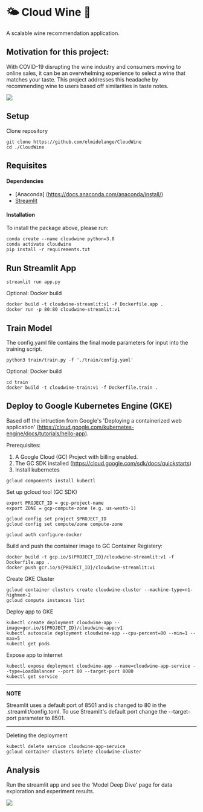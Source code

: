 # 🌤 Cloud Wine 🍷
A scalable wine recommendation application.

## Motivation for this project:
With COVID-19 disrupting the wine industry and consumers moving to online sales, it can be an overwhelming experience to select a wine that matches your taste. This project addresses this headache by recommending wine to users based off similarities in taste notes.

![](streamlit-demo.gif)

## Setup
Clone repository
```
git clone https://github.com/elmidelange/CloudWine
cd ./CloudWine
```

## Requisites
#### Dependencies
- [Anaconda] (https://docs.anaconda.com/anaconda/install/)
- [Streamlit](streamlit.io)

#### Installation
To install the package above, please run:
```shell
conda create --name cloudwine python=3.8
conda activate cloudwine
pip install -r requirements.txt
```

<!-- ## Build Environment
- Include instructions of how to launch scripts in the build subfolder
- Build scripts can include shell scripts or python setup.py files
- The purpose of these scripts is to build a standalone environment, for running the code in this repository
- The environment can be for local use, or for use in a cloud environment
- If using for a cloud environment, commands could include CLI tools from a cloud provider (i.e. gsutil from Google Cloud Platform)
```
# Example

# Step 1
# Step 2
``` -->

<!-- ## Test
- Include instructions for how to run all tests after the software is installed
```
# Example

# Step 1
# Step 2
``` -->

<!-- ## Run Inference
```
# Example

# Step 1
# Step 2
``` -->


## Run Streamlit App
```
streamlit run app.py
```
Optional: Docker build
```
docker build -t cloudwine-streamlit:v1 -f Dockerfile.app .
docker run -p 80:80 cloudwine-streamlit:v1
```

## Train Model
The config.yaml file contains the final mode parameters for input into the training script. 
```
python3 train/train.py -f './train/config.yaml'
```
Optional: Docker build
```
cd train
docker build -t cloudwine-train:v1 -f Dockerfile.train .
```

## Deploy to Google Kubernetes Engine (GKE)
Based off the intruction from Google's 'Deploying a containerized web application' (https://cloud.google.com/kubernetes-engine/docs/tutorials/hello-app).

Prerequisites:
1) A Google Cloud (GC) Project with billing enabled.
2) The GC SDK installed (https://cloud.google.com/sdk/docs/quickstarts)
3) Install kubernetes
```
gcloud components install kubectl
```

Set up gcloud tool (GC SDK)
```
export PROJECT_ID = gcp-project-name
export ZONE = gcp-compute-zone (e.g. us-westb-1)

gcloud config set project $PROJECT_ID
gcloud config set compute/zone compute-zone

gcloud auth configure-docker
```

Build and push the container image to GC Container Registery:
```
docker build -t gcp.io/$(PROJECT_ID}/cloudwine-streamlit:v1 -f Dockerfile.app .
docker push gcr.io/${PROJECT_ID}/cloudwine-streamlit:v1
```

Create GKE Cluster
```
gcloud container clusters create cloudwine-cluster --machine-type=n1-highmem-2
gcloud compute instances list
```

Deploy app to GKE
```
kubectl create deployment cloudwine-app --image=gcr.io/${PROJECT_ID}/cloudwine-app:v1
kubectl autoscale deployment cloudwine-app --cpu-percent=80 --min=1 --max=5
kubectl get pods
```

Expose app to internet
```
kubectl expose deployment cloudwine-app --name=cloudwine-app-service --type=LoadBalancer --port 80 --target-port 8080
kubectl get service
```
---
**NOTE**

Streamlit uses a default port of 8501 and is changed to 80 in the .streamlit/config.toml. To use Streamlit's default port change the --target-port parameter to 8501.

---

Deleting the deployment
```
kubectl delete service cloudwine-app-service
gcloud container clusters delete cloudwine-cluster
```



## Analysis
Run the streamlit app and see the 'Model Deep Dive' page for data exploration and experiment results.

![](cloudwine/resources/model_evaluation.png?raw=true)
